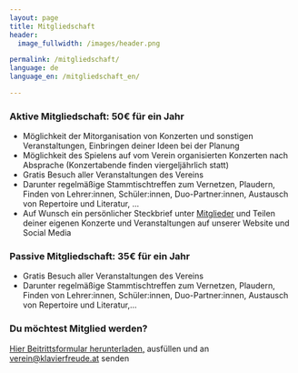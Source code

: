 ```yaml
---
layout: page
title: Mitgliedschaft
header:
  image_fullwidth: /images/header.png

permalink: /mitgliedschaft/
language: de
language_en: /mitgliedschaft_en/

---
```


### Aktive Mitgliedschaft: 50€ für ein Jahr

* Möglichkeit der Mitorganisation von Konzerten und sonstigen Veranstaltungen, Einbringen deiner Ideen bei der Planung
* Möglichkeit des Spielens auf vom Verein organisierten Konzerten nach Absprache (Konzertabende finden viergeljährlich statt)
* Gratis Besuch aller Veranstaltungen des Vereins
* Darunter regelmäßige Stammtischtreffen zum Vernetzen, Plaudern, Finden von Lehrer:innen,
Schüler:innen, Duo-Partner:innen, Austausch von Repertoire und Literatur, ...
* Auf Wunsch ein persönlicher Steckbrief unter <a href="/members/">Mitglieder</a> und Teilen deiner eigenen Konzerte und Veranstaltungen auf unserer Website und Social Media

### Passive Mitgliedschaft: 35€ für ein Jahr

* Gratis Besuch aller Veranstaltungen des Vereins
* Darunter regelmäßige Stammtischtreffen zum Vernetzen, Plaudern, Finden von Lehrer:innen, Schüler:innen, Duo-Partner:innen, Austausch von Repertoire und Literatur,...



### Du möchtest Mitglied werden?

<a href="/verein-klavierfreude-beitrittsformular.pdf">Hier Beitrittsformular herunterladen,</a> ausfüllen und an <a href="mailto:beitritt@klavierfreude.at">verein@klavierfreude.at</a> senden
